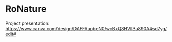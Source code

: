 # RoNature


Project presentation: https://www.canva.com/design/DAFFAupbeN0/wcBxQ8HVll3u890A4sd7yg/edit#
